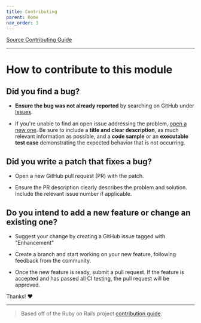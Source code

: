 ```yaml
---
title: Contributing
parent: Home
nav_order: 3
---
```


[Source Contributing Guide](https://github.com/itglue/powershellwrapper/blob/master/.github/CONTRIBUTING.md)

---

# How to contribute to this module

## **Did you find a bug?**

* **Ensure the bug was not already reported** by searching on GitHub under [Issues](https://github.com/itglue/powershellwrapper/issues).

* If you're unable to find an open issue addressing the problem, [open a new one](https://github.com/itglue/powershellwrapper/issues/new). Be sure to include a **title and clear description**, as much relevant information as possible, and a **code sample** or an **executable test case** demonstrating the expected behavior that is not occurring.

## **Did you write a patch that fixes a bug?**

* Open a new GitHub pull request (PR) with the patch.

* Ensure the PR description clearly describes the problem and solution. Include the relevant issue number if applicable.

## **Do you intend to add a new feature or change an existing one?**

* Suggest your change by creating a GitHub issue tagged with "Enhancement"

* Create a branch and start working on your new feature, following feedback from the community.

* Once the new feature is ready, submit a pull request. If the feature is accepted and has passed all CI testing, the pull request will be approved.

Thanks! :heart:

---

> Based off of the Ruby on Rails project [contribution guide](https://github.com/rails/rails/blob/master/CONTRIBUTING.md).
